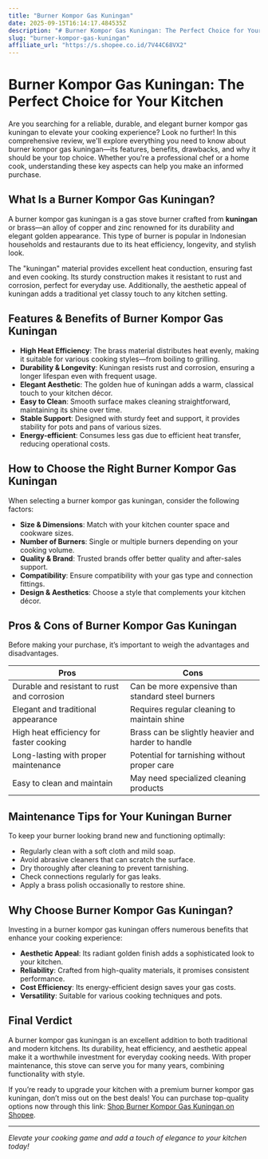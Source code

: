 ```yaml
---
title: "Burner Kompor Gas Kuningan"
date: 2025-09-15T16:14:17.484535Z
description: "# Burner Kompor Gas Kuningan: The Perfect Choice for Your Kitchen..."
slug: "burner-kompor-gas-kuningan"
affiliate_url: "https://s.shopee.co.id/7V44C68VX2"
---
```

# Burner Kompor Gas Kuningan: The Perfect Choice for Your Kitchen

Are you searching for a reliable, durable, and elegant burner kompor gas kuningan to elevate your cooking experience? Look no further! In this comprehensive review, we'll explore everything you need to know about burner kompor gas kuningan—its features, benefits, drawbacks, and why it should be your top choice. Whether you're a professional chef or a home cook, understanding these key aspects can help you make an informed purchase.

## What Is a Burner Kompor Gas Kuningan?

A burner kompor gas kuningan is a gas stove burner crafted from **kuningan** or brass—an alloy of copper and zinc renowned for its durability and elegant golden appearance. This type of burner is popular in Indonesian households and restaurants due to its heat efficiency, longevity, and stylish look.

The "kuningan" material provides excellent heat conduction, ensuring fast and even cooking. Its sturdy construction makes it resistant to rust and corrosion, perfect for everyday use. Additionally, the aesthetic appeal of kuningan adds a traditional yet classy touch to any kitchen setting.

## Features & Benefits of Burner Kompor Gas Kuningan

- **High Heat Efficiency**: The brass material distributes heat evenly, making it suitable for various cooking styles—from boiling to grilling.
- **Durability & Longevity**: Kuningan resists rust and corrosion, ensuring a longer lifespan even with frequent usage.
- **Elegant Aesthetic**: The golden hue of kuningan adds a warm, classical touch to your kitchen décor.
- **Easy to Clean**: Smooth surface makes cleaning straightforward, maintaining its shine over time.
- **Stable Support**: Designed with sturdy feet and support, it provides stability for pots and pans of various sizes.
- **Energy-efficient**: Consumes less gas due to efficient heat transfer, reducing operational costs.

## How to Choose the Right Burner Kompor Gas Kuningan

When selecting a burner kompor gas kuningan, consider the following factors:

- **Size & Dimensions**: Match with your kitchen counter space and cookware sizes.
- **Number of Burners**: Single or multiple burners depending on your cooking volume.
- **Quality & Brand**: Trusted brands offer better quality and after-sales support.
- **Compatibility**: Ensure compatibility with your gas type and connection fittings.
- **Design & Aesthetics**: Choose a style that complements your kitchen décor.

## Pros & Cons of Burner Kompor Gas Kuningan

Before making your purchase, it’s important to weigh the advantages and disadvantages.

| Pros                                              | Cons                                              |
|---------------------------------------------------|---------------------------------------------------|
| Durable and resistant to rust and corrosion     | Can be more expensive than standard steel burners |
| Elegant and traditional appearance              | Requires regular cleaning to maintain shine     |
| High heat efficiency for faster cooking         | Brass can be slightly heavier and harder to handle |
| Long-lasting with proper maintenance           | Potential for tarnishing without proper care   |
| Easy to clean and maintain                      | May need specialized cleaning products        |

## Maintenance Tips for Your Kuningan Burner

To keep your burner looking brand new and functioning optimally:

- Regularly clean with a soft cloth and mild soap.
- Avoid abrasive cleaners that can scratch the surface.
- Dry thoroughly after cleaning to prevent tarnishing.
- Check connections regularly for gas leaks.
- Apply a brass polish occasionally to restore shine.

## Why Choose Burner Kompor Gas Kuningan?

Investing in a burner kompor gas kuningan offers numerous benefits that enhance your cooking experience:

- **Aesthetic Appeal**: Its radiant golden finish adds a sophisticated look to your kitchen.
- **Reliability**: Crafted from high-quality materials, it promises consistent performance.
- **Cost Efficiency**: Its energy-efficient design saves your gas costs.
- **Versatility**: Suitable for various cooking techniques and pots.

## Final Verdict

A burner kompor gas kuningan is an excellent addition to both traditional and modern kitchens. Its durability, heat efficiency, and aesthetic appeal make it a worthwhile investment for everyday cooking needs. With proper maintenance, this stove can serve you for many years, combining functionality with style.

If you’re ready to upgrade your kitchen with a premium burner kompor gas kuningan, don’t miss out on the best deals! You can purchase top-quality options now through this link: [Shop Burner Kompor Gas Kuningan on Shopee](https://s.shopee.co.id/7V44C68VX2).

---

*Elevate your cooking game and add a touch of elegance to your kitchen today!*
